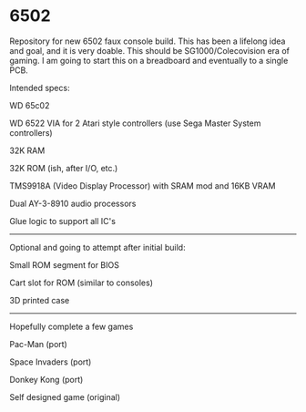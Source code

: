 # 6502

Repository for new 6502 faux console build. This has been a lifelong idea and goal, and it is very doable. This should be SG1000/Colecovision era of gaming. I am going to start this on a breadboard and eventually to a single PCB. 

Intended specs:

WD 65c02

WD 6522 VIA for 2 Atari style controllers (use Sega Master System controllers)

32K RAM

32K ROM (ish, after I/O, etc.)

TMS9918A (Video Display Processor) with SRAM mod and 16KB VRAM

Dual AY-3-8910 audio processors

Glue logic to support all IC's

-----------------

Optional and going to attempt after initial build:

Small ROM segment for BIOS

Cart slot for ROM (similar to consoles)

3D printed case

-------------------

Hopefully complete a few games

Pac-Man (port)

Space Invaders (port)

Donkey Kong (port)

Self designed game (original)


